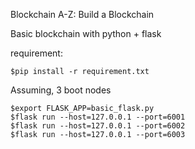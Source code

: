 Blockchain A-Z: Build a Blockchain

Basic blockchain with python + flask

requirement:

    $pip install -r requirement.txt


Assuming, 3 boot nodes 

    $export FLASK_APP=basic_flask.py
    $flask run --host=127.0.0.1 --port=6001
    $flask run --host=127.0.0.1 --port=6002
    $flask run --host=127.0.0.1 --port=6003
